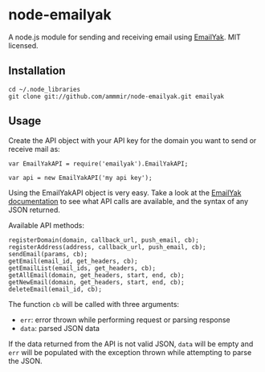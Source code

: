 # node-emailyak

A node.js module for sending and receiving email using
<a href="http://www.emailyak.com/">EmailYak</a>. MIT licensed.

## Installation

    cd ~/.node_libraries
    git clone git://github.com/ammmir/node-emailyak.git emailyak

## Usage

Create the API object with your API key for the domain you want to send
or receive mail as:

    var EmailYakAPI = require('emailyak').EmailYakAPI;

    var api = new EmailYakAPI('my api key');

Using the EmailYakAPI object is very easy. Take a look at the [EmailYak
documentation](http://docs.emailyak.com/) to see what API calls are
available, and the syntax of any JSON returned.

Available API methods:

    registerDomain(domain, callback_url, push_email, cb);
    registerAddress(address, callback_url, push_email, cb);
    sendEmail(params, cb);
    getEmail(email_id, get_headers, cb);
    getEmailList(email_ids, get_headers, cb);
    getAllEmail(domain, get_headers, start, end, cb);
    getNewEmail(domain, get_headers, start, end, cb);
    deleteEmail(email_id, cb);

The function `cb` will be called with three arguments:

* `err`: error thrown while performing request or parsing response
* `data`: parsed JSON data

If the data returned from the API is not valid JSON, `data` will be
empty and `err` will be populated with the exception thrown while
attempting to parse the JSON.
